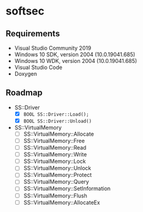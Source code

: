 # softsec

## Requirements

- Visual Studio Community 2019
- Windows 10 SDK, version 2004 (10.0.19041.685)
- Windows 10 WDK, version 2004 (10.0.19041.685)
- Visual Studio Code
- Doxygen

## Roadmap

- SS::Driver
  - [x] `BOOL SS::Driver::Load();`
  - [x] `BOOL SS::Driver::Unload()`
- SS::VirtualMemory
  - [ ] SS::VirtualMemory::Allocate
  - [ ] SS::VirtualMemory::Free
  - [ ] SS::VirtualMemory::Read
  - [ ] SS::VirtualMemory::Write
  - [ ] SS::VirtualMemory::Lock
  - [ ] SS::VirtualMemory::Unlock
  - [ ] SS::VirtualMemory::Protect
  - [ ] SS::VirtualMemory::Query
  - [ ] SS::VirtualMemory::SetInformation
  - [ ] SS::VirtualMemory::Flush
  - [ ] SS::VirtualMemory::AllocateEx
